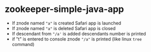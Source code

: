 # zookeeper-simple-java-app

- If znode named `"a"` is created Safari app is launched
- If znode named `"a"` is deleted Safari app is closed
- If descendant from `"/a'` is added descendants number is printed
- if "t" is entered to console znode `"/a"` is printed (like linux `tree` command)